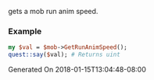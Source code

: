 gets a mob run anim speed.
### Example

```perl
my $val = $mob->GetRunAnimSpeed();
quest::say($val); # Returns uint
```


Generated On 2018-01-15T13:04:48-08:00